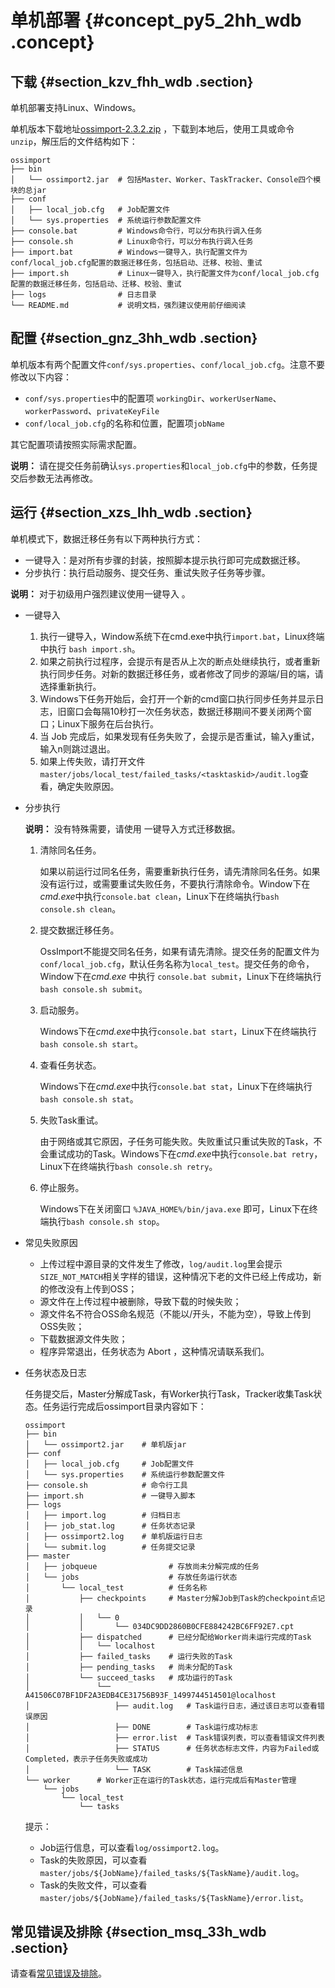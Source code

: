 # 单机部署 {#concept_py5_2hh_wdb .concept}

## 下载 {#section_kzv_fhh_wdb .section}

单机部署支持Linux、Windows。

单机版本下载地址[ossimport-2.3.2.zip](http://gosspublic.alicdn.com/ossimport/standalone/ossimport-2.3.2.zip) ，下载到本地后，使用工具或命令`unzip`，解压后的文件结构如下：

```
ossimport
├── bin
│   └── ossimport2.jar  # 包括Master、Worker、TaskTracker、Console四个模块的总jar
├── conf
│   ├── local_job.cfg   # Job配置文件
│   └── sys.properties  # 系统运行参数配置文件
├── console.bat         # Windows命令行，可以分布执行调入任务
├── console.sh          # Linux命令行，可以分布执行调入任务
├── import.bat          # Windows一键导入，执行配置文件为conf/local_job.cfg配置的数据迁移任务，包括启动、迁移、校验、重试
├── import.sh           # Linux一键导入，执行配置文件为conf/local_job.cfg配置的数据迁移任务，包括启动、迁移、校验、重试
├── logs                # 日志目录
└── README.md           # 说明文档，强烈建议使用前仔细阅读
```

## 配置 {#section_gnz_3hh_wdb .section}

单机版本有两个配置文件`conf/sys.properties`、`conf/local_job.cfg`。注意不要修改以下内容：

-   `conf/sys.properties`中的配置项 `workingDir`、`workerUserName`、`workerPassword`、`privateKeyFile`
-   `conf/local_job.cfg`的名称和位置，配置项`jobName`

其它配置项请按照实际需求配置。

**说明：** 请在提交任务前确认`sys.properties`和`local_job.cfg`中的参数，任务提交后参数无法再修改。

## 运行 {#section_xzs_lhh_wdb .section}

单机模式下，数据迁移任务有以下两种执行方式：

-   一键导入：是对所有步骤的封装，按照脚本提示执行即可完成数据迁移。
-   分步执行：执行启动服务、提交任务、重试失败子任务等步骤。

**说明：** 对于初级用户强烈建议使用一键导入 。

-   一键导入
    1.  执行一键导入，Window系统下在cmd.exe中执行`import.bat`，Linux终端中执行 `bash import.sh`。
    2.  如果之前执行过程序，会提示有是否从上次的断点处继续执行，或者重新执行同步任务。对新的数据迁移任务，或者修改了同步的源端/目的端，请选择重新执行。
    3.  Windows下任务开始后，会打开一个新的cmd窗口执行同步任务并显示日志，旧窗口会每隔10秒打一次任务状态，数据迁移期间不要关闭两个窗口；Linux下服务在后台执行。
    4.  当 Job 完成后，如果发现有任务失败了，会提示是否重试，输入y重试，输入n则跳过退出。
    5.  如果上传失败，请打开文件`master/jobs/local_test/failed_tasks/<tasktaskid>/audit.log`查看，确定失败原因。
-   分步执行

    **说明：** 没有特殊需要，请使用 一键导入方式迁移数据。

    1.  清除同名任务。

        如果以前运行过同名任务，需要重新执行任务，请先清除同名任务。如果没有运行过，或需要重试失败任务，不要执行清除命令。Window下在*cmd.exe*中执行`console.bat clean`，Linux下在终端执行`bash console.sh clean`。

    2.  提交数据迁移任务。

        OssImport不能提交同名任务，如果有请先清除。提交任务的配置文件为`conf/local_job.cfg`，默认任务名称为`local_test`。提交任务的命令，Window下在*cmd.exe* 中执行 `console.bat submit`，Linux下在终端执行 `bash console.sh submit`。

    3.  启动服务。

        Windows下在*cmd.exe*中执行`console.bat start`，Linux下在终端执行`bash console.sh start`。

    4.  查看任务状态。

        Windows下在*cmd.exe*中执行`console.bat stat`，Linux下在终端执行`bash console.sh stat`。

    5.  失败Task重试。

        由于网络或其它原因，子任务可能失败。失败重试只重试失败的Task，不会重试成功的Task。Windows下在*cmd.exe*中执行`console.bat retry`，Linux下在终端执行`bash console.sh retry`。

    6.  停止服务。

        Windows下在关闭窗口 `%JAVA_HOME%/bin/java.exe` 即可，Linux下在终端执行`bash console.sh stop`。

-   常见失败原因
    -   上传过程中源目录的文件发生了修改，`log/audit.log`里会提示`SIZE_NOT_MATCH`相关字样的错误，这种情况下老的文件已经上传成功，新的修改没有上传到OSS；
    -   源文件在上传过程中被删除，导致下载的时候失败；
    -   源文件名不符合OSS命名规范（不能以/开头，不能为空），导致上传到OSS失败；
    -   下载数据源文件失败；
    -   程序异常退出，任务状态为 Abort ，这种情况请联系我们。
-   任务状态及日志

    任务提交后，Master分解成Task，有Worker执行Task，Tracker收集Task状态。任务运行完成后ossimport目录内容如下：

    ```
    ossimport
    ├── bin
    │   └── ossimport2.jar    # 单机版jar
    ├── conf
    │   ├── local_job.cfg     # Job配置文件
    │   └── sys.properties    # 系统运行参数配置文件
    ├── console.sh            # 命令行工具
    ├── import.sh             # 一键导入脚本
    ├── logs
    │   ├── import.log        # 归档日志
    │   ├── job_stat.log      # 任务状态记录
    │   ├── ossimport2.log    # 单机版运行日志
    │   └── submit.log        # 任务提交记录
    ├── master
    │   ├── jobqueue                # 存放尚未分解完成的任务
    │   └── jobs                    # 存放任务运行状态
    │       └── local_test          # 任务名称
    │           ├── checkpoints     # Master分解Job到Task的checkpoint点记录
    │           │   └── 0
    │           │       └── 034DC9DD2860B0CFE884242BC6FF92E7.cpt
    │           ├── dispatched      # 已经分配给Worker尚未运行完成的Task
    │           │   └── localhost
    │           ├── failed_tasks    # 运行失败的Task
    │           ├── pending_tasks   # 尚未分配的Task
    │           └── succeed_tasks   # 成功运行的Task
    │               └── A41506C07BF1DF2A3EDB4CE31756B93F_1499744514501@localhost
    │                   ├── audit.log   # Task运行日志，通过该日志可以查看错误原因
    │                   ├── DONE        # Task运行成功标志
    │                   ├── error.list  # Task错误列表，可以查看错误文件列表
    │                   ├── STATUS      # 任务状态标志文件，内容为Failed或Completed，表示子任务失败或成功
    │                   └── TASK        # Task描述信息
    └── worker      # Worker正在运行的Task状态，运行完成后有Master管理
        └── jobs
            └── local_test
                └── tasks
    ```

    提示：

    -   Job运行信息，可以查看`log/ossimport2.log`。
    -   Task的失败原因，可以查看`master/jobs/${JobName}/failed_tasks/${TaskName}/audit.log`。
    -   Task的失败文件，可以查看`master/jobs/${JobName}/failed_tasks/${TaskName}/error.list`。

## 常见错误及排除 {#section_msq_33h_wdb .section}

请查看[常见错误及排除](cn.zh-CN/常用工具/ossimport/常见问题.md#)。

